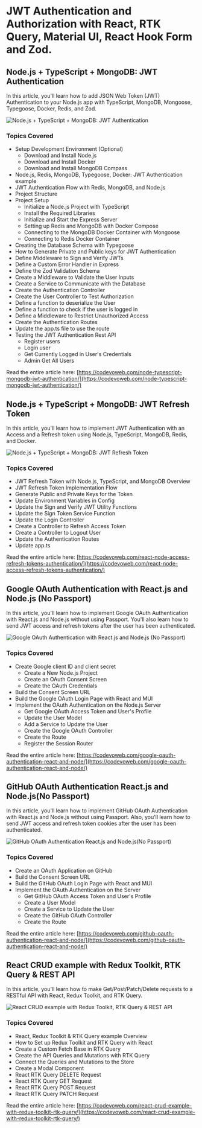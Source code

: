 # JWT Authentication and Authorization with React, RTK Query, Material UI, React Hook Form and Zod.

## Node.js + TypeScript + MongoDB: JWT Authentication

In this article, you'll learn how to add JSON Web Token (JWT) Authentication to your Node.js app with TypeScript, MongoDB, Mongoose, Typegoose, Docker, Redis, and Zod.

![Node.js + TypeScript + MongoDB: JWT Authentication](https://codevoweb.com/wp-content/uploads/2022/04/Node.js-TypeScript-MongoDB-JWT-Authentication.webp)

### Topics Covered

- Setup Development Environment (Optional)
    - Download and Install Node.js
    - Download and Install Docker
    - Download and Install MongoDB Compass
- Node.js, Redis, MongoDB, Typegoose, Docker: JWT Authentication example
- JWT Authentication Flow with Redis, MongoDB, and Node.js
- Project Structure
- Project Setup
    - Initialize a Node.js Project with TypeScript
    - Install the Required Libraries
    - Initialize and Start the Express Server
    - Setting up Redis and MongoDB with Docker Compose
    - Connecting to the MongoDB Docker Container with Mongoose
    - Connecting to Redis Docker Container
- Creating the Database Schema with Typegoose
- How to Generate Private and Public keys for JWT Authentication
- Define Middleware to Sign and Verify JWTs
- Define a Custom Error Handler in Express
- Define the Zod Validation Schema
- Create a Middleware to Validate the User Inputs
- Create a Service to Communicate with the Database
- Create the Authentication Controller
- Create the User Controller to Test Authorization
- Define a function to deserialize the User
- Define a function to check if the user is logged in
- Define a Middleware to Restrict Unauthorized Access
- Create the Authentication Routes
- Update the app.ts file to use the route
- Testing the JWT Authentication Rest API
    - Register users
    - Login user
    - Get Currently Logged in User's Credentials
    - Admin Get All Users

Read the entire article here: [https://codevoweb.com/node-typescript-mongodb-jwt-authentication/](https://codevoweb.com/node-typescript-mongodb-jwt-authentication/)

## Node.js + TypeScript + MongoDB: JWT Refresh Token

In this article, you'll learn how to implement JWT Authentication with an Access and a Refresh token using Node.js, TypeScript, MongoDB, Redis, and Docker.

![Node.js + TypeScript + MongoDB: JWT Refresh Token](https://codevoweb.com/wp-content/uploads/2022/04/Node.js-TypeScript-MongoDB-JWT-Refresh-Token.webp)

### Topics Covered

- JWT Refresh Token with Node.js, TypeScript, and MongoDB Overview
- JWT Refresh Token Implementation Flow
- Generate Public and Private Keys for the Token
- Update Environment Variables in Config
- Update the Sign and Verify JWT Utility Functions
- Update the Sign Token Service Function
- Update the Login Controller
- Create a Controller to Refresh Access Token
- Create a Controller to Logout User
- Update the Authentication Routes
- Update app.ts

Read the entire article here: [https://codevoweb.com/react-node-access-refresh-tokens-authentication/](https://codevoweb.com/react-node-access-refresh-tokens-authentication/)

## Google OAuth Authentication with React.js and Node.js (No Passport)

In this article, you'll learn how to implement Google OAuth Authentication with React.js and Node.js without using Passport. 
You'll also learn how to send JWT access and refresh tokens after the user has been authenticated.

![Google OAuth Authentication with React.js and Node.js (No Passport)](https://codevoweb.com/wp-content/uploads/2022/06/Google-OAuth-Authentication-React.js-and-Node.jsNo-Passport.webp)

### Topics Covered

- Create Google client ID and client secret
    - Create a New Node.js Project
    - Create an OAuth Consent Screen
    - Create the OAuth Credentials
- Build the Consent Screen URL
- Build the Google OAuth Login Page with React and MUI
- Implement the OAuth Authentication on the Node.js Server
    - Get Google OAuth Access Token and User's Profile
    - Update the User Model
    - Add a Service to Update the User
    - Create the Google OAuth Controller
    - Create the Route
    - Register the Session Router


Read the entire article here: [https://codevoweb.com/google-oauth-authentication-react-and-node/](https://codevoweb.com/google-oauth-authentication-react-and-node/)

## GitHub OAuth Authentication React.js and Node.js(No Passport)

In this article, you'll learn how to implement GitHub OAuth Authentication with React.js and Node.js without using Passport. Also, you'll learn how to send JWT access and refresh token cookies after the user has been authenticated.

![GitHub OAuth Authentication React.js and Node.js(No Passport)](https://codevoweb.com/wp-content/uploads/2022/06/GitHub-OAuth-Authentication-React.js-and-Node.jsNo-Passport.png)

### Topics Covered

- Create an OAuth Application on GitHub
- Build the Consent Screen URL
- Build the GitHub OAuth Login Page with React and MUI
- Implement the OAuth Authentication on the Server
    - Get GitHub OAuth Access Token and User's Profile
    - Create a User Model
    - Create a Service to Update the User
    - Create the GitHub OAuth Controller
    - Create the Route


Read the entire article here: [https://codevoweb.com/github-oauth-authentication-react-and-node/](https://codevoweb.com/github-oauth-authentication-react-and-node/)

## React CRUD example with Redux Toolkit, RTK Query & REST API

In this article, you'll learn how to make Get/Post/Patch/Delete requests to a RESTful API with React, Redux Toolkit, and RTK Query.

![React CRUD example with Redux Toolkit, RTK Query & REST API](https://codevoweb.com/wp-content/uploads/2022/06/React-CRUD-example-with-Redux-Toolkit-RTK-Query-REST-API.webp)

### Topics Covered

- React, Redux Toolkit & RTK Query example Overview
- How to Set up Redux Toolkit and RTK Query with React
- Create a Custom Fetch Base in RTK Query
- Create the API Queries and Mutations with RTK Query
- Connect the Queries and Mutations to the Store
- Create a Modal Component
- React RTK Query DELETE Request
- React RTK Query GET Request
- React RTK Query POST Request
- React RTK Query PATCH Request

Read the entire article here: [https://codevoweb.com/react-crud-example-with-redux-toolkit-rtk-query/](https://codevoweb.com/react-crud-example-with-redux-toolkit-rtk-query/)



